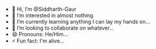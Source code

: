 - 👋 Hi, I’m @Siddharth-Gaur
- 👀 I’m interested in almost nothing
- 🌱 I’m currently learning anything I can lay my hands on...
- 💞️ I’m looking to collaborate on whatever...
- 😄 Pronouns: He/Him...
- ⚡ Fun fact: I'm alive...
